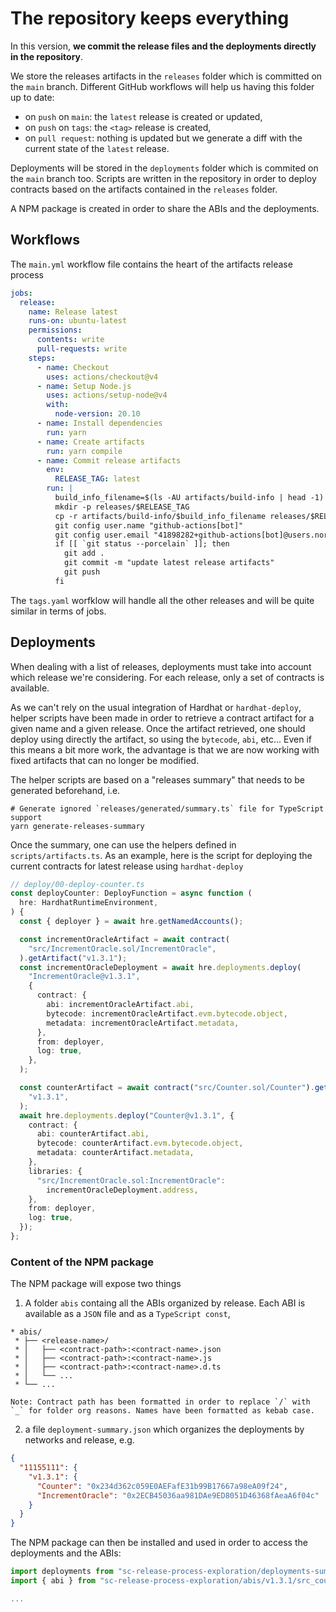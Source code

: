 # The repository keeps everything

In this version, **we commit the release files and the deployments directly in the repository**.

We store the releases artifacts in the `releases` folder which is committed on the `main` branch. Different GitHub workflows will help us having this folder up to date:

- on `push` on `main`: the `latest` release is created or updated,
- on `push` on `tags`: the `<tag>` release is created,
- on `pull request`: nothing is updated but we generate a diff with the current state of the `latest` release.

Deployments will be stored in the `deployments` folder which is commited on the `main` branch too. Scripts are written in the repository in order to deploy contracts based on the artifacts contained in the `releases` folder.

A NPM package is created in order to share the ABIs and the deployments.

## Workflows

The `main.yml` workflow file contains the heart of the artifacts release process

```yaml
jobs:
  release:
    name: Release latest
    runs-on: ubuntu-latest
    permissions:
      contents: write
      pull-requests: write
    steps:
      - name: Checkout
        uses: actions/checkout@v4
      - name: Setup Node.js
        uses: actions/setup-node@v4
        with:
          node-version: 20.10
      - name: Install dependencies
        run: yarn
      - name: Create artifacts
        run: yarn compile
      - name: Commit release artifacts
        env:
          RELEASE_TAG: latest
        run: |
          build_info_filename=$(ls -AU artifacts/build-info | head -1)
          mkdir -p releases/$RELEASE_TAG
          cp -r artifacts/build-info/$build_info_filename releases/$RELEASE_TAG/build-info.json
          git config user.name "github-actions[bot]"
          git config user.email "41898282+github-actions[bot]@users.noreply.github.com"
          if [[ `git status --porcelain` ]]; then
            git add .
            git commit -m "update latest release artifacts"
            git push
          fi
```

The `tags.yaml` worfklow will handle all the other releases and will be quite similar in terms of jobs.

## Deployments

When dealing with a list of releases, deployments must take into account which release we're considering. For each release, only a set of contracts is available.

As we can't rely on the usual integration of Hardhat or `hardhat-deploy`, helper scripts have been made in order to retrieve a contract artifact for a given name and a given release. Once the artifact retrieved, one should deploy using directly the artifact, so using the `bytecode`, `abi`, etc... Even if this means a bit more work, the advantage is that we are now working with fixed artifacts that can no longer be modified.

The helper scripts are based on a "releases summary" that needs to be generated beforehand, i.e.

```console
# Generate ignored `releases/generated/summary.ts` file for TypeScript support
yarn generate-releases-summary
```

Once the summary, one can use the helpers defined in `scripts/artifacts.ts`. As an example, here is the script for deploying the current contracts for latest release using `hardhat-deploy`

```ts
// deploy/00-deploy-counter.ts
const deployCounter: DeployFunction = async function (
  hre: HardhatRuntimeEnvironment,
) {
  const { deployer } = await hre.getNamedAccounts();

  const incrementOracleArtifact = await contract(
    "src/IncrementOracle.sol/IncrementOracle",
  ).getArtifact("v1.3.1");
  const incrementOracleDeployment = await hre.deployments.deploy(
    "IncrementOracle@v1.3.1",
    {
      contract: {
        abi: incrementOracleArtifact.abi,
        bytecode: incrementOracleArtifact.evm.bytecode.object,
        metadata: incrementOracleArtifact.metadata,
      },
      from: deployer,
      log: true,
    },
  );

  const counterArtifact = await contract("src/Counter.sol/Counter").getArtifact(
    "v1.3.1",
  );
  await hre.deployments.deploy("Counter@v1.3.1", {
    contract: {
      abi: counterArtifact.abi,
      bytecode: counterArtifact.evm.bytecode.object,
      metadata: counterArtifact.metadata,
    },
    libraries: {
      "src/IncrementOracle.sol:IncrementOracle":
        incrementOracleDeployment.address,
    },
    from: deployer,
    log: true,
  });
};
```

### Content of the NPM package

The NPM package will expose two things

1. A folder `abis` containg all the ABIs organized by release. Each ABI is available as a `JSON` file and as a `TypeScript const`,

```
* abis/
 * ├── <release-name>/
 * │   ├── <contract-path>:<contract-name>.json
 * │   ├── <contract-path>:<contract-name>.js
 * │   ├── <contract-path>:<contract-name>.d.ts
 * │   └── ...
 * └── ...

Note: Contract path has been formatted in order to replace `/` with `_` for folder org reasons. Names have been formatted as kebab case.
```

2. a file `deployment-summary.json` which organizes the deployments by networks and release, e.g.

```json
{
  "11155111": {
    "v1.3.1": {
      "Counter": "0x234d362c059E0AEFafE31b99B17667a98eA09f24",
      "IncrementOracle": "0x2ECB45036aa981DAe9ED8051D46368fAeaA6f04c"
    }
  }
}
```

The NPM package can then be installed and used in order to access the deployments and the ABIs:

```ts
import deployments from "sc-release-process-exploration/deployments-summary.json"
import { abi } from "sc-release-process-exploration/abis/v1.3.1/src_counter.sol_counter"

...
```
